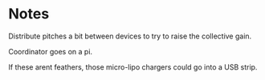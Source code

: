 Notes
=====

Distribute pitches a bit between devices to try to raise the collective gain.

Coordinator goes on a pi.

If these arent feathers, those micro-lipo chargers could go into a USB strip.